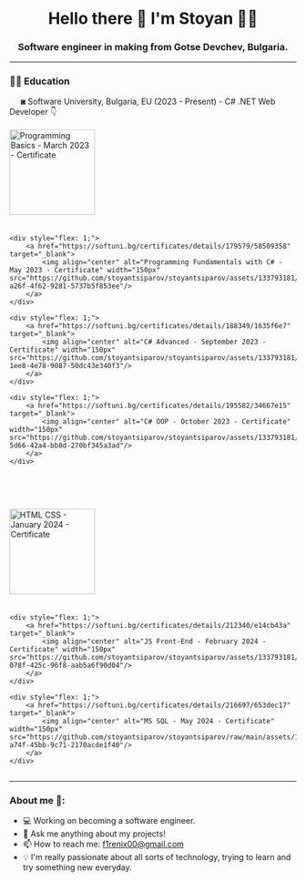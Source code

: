 <h1 align='center'>
  Hello there 👋 I'm Stoyan 👨‍💻
</h1>
<h3 align='center'>
  Software engineer in making from Gotse Devchev, Bulgaria.

---

<h3>✍🏻 Education</h3>
&nbsp;&nbsp;&nbsp;&nbsp;&nbsp;◙ Software University, Bulgaria, EU (2023 - Present) - C# .NET Web Developer 👇 <br><br>

<div style="display: flex; flex-wrap: wrap; justify-content: center; gap: 20px;">
    <div style="flex: 1;">
        <a href="https://softuni.bg/certificates/details/170390/aae80e3d" target="_blank">
            <img align="center" alt="Programming Basics - March 2023 - Certificate" width="150px" src="https://github.com/stoyantsiparov/stoyantsiparov/assets/133793181/504ada39-0156-4960-9908-7444cbbe7948"/>
        </a>
    </div>

    <div style="flex: 1;">
        <a href="https://softuni.bg/certificates/details/179579/58509358" target="_blank">
            <img align="center" alt="Programming Fundamentals with C# - May 2023 - Certificate" width="150px" src="https://github.com/stoyantsiparov/stoyantsiparov/assets/133793181/9679b7a1-a26f-4f62-9281-5737b5f853ee"/>
        </a>
    </div>

    <div style="flex: 1;">
        <a href="https://softuni.bg/certificates/details/188349/1635f6e7" target="_blank">
            <img align="center" alt="C# Advanced - September 2023 - Certificate" width="150px" src="https://github.com/stoyantsiparov/stoyantsiparov/assets/133793181/9f0a9f77-1ee8-4e78-9087-50dc43e340f3"/>
        </a>
    </div>

    <div style="flex: 1;">
        <a href="https://softuni.bg/certificates/details/195582/34667e15" target="_blank">
            <img align="center" alt="C# OOP - October 2023 - Certificate" width="150px" src="https://github.com/stoyantsiparov/stoyantsiparov/assets/133793181/70bb564a-5d66-42a4-bb8d-270bf345a3ad"/>
        </a>
    </div>
</div>

<br><br>

<div style="display: flex; flex-wrap: wrap; justify-content: center; gap: 20px;">
    <div style="flex: 1;">
        <a href="https://softuni.bg/certificates/details/205228/7e6fa1a7" target="_blank">
            <img align="center" alt="HTML CSS - January 2024 - Certificate" width="150px" src="https://github.com/stoyantsiparov/stoyantsiparov/raw/main/assets/133793181/35fdceec-d1e9-49d0-8bdd-850a8fe6d677"/>
        </a>
    </div>

    <div style="flex: 1;">
        <a href="https://softuni.bg/certificates/details/212340/e14cb43a" target="_blank">
            <img align="center" alt="JS Front-End - February 2024 - Certificate" width="150px" src="https://github.com/stoyantsiparov/stoyantsiparov/assets/133793181/0d662b56-078f-425c-96f8-aab5a6f90d04"/>
        </a>
    </div>

    <div style="flex: 1;">
        <a href="https://softuni.bg/certificates/details/216697/653dec17" target="_blank">
            <img align="center" alt="MS SQL - May 2024 - Certificate" width="150px" src="https://github.com/stoyantsiparov/stoyantsiparov/raw/main/assets/133793181/03eb4eab-a74f-45bb-9c71-2170acde1f40"/>
        </a>
    </div>
</div>



---

<h3>About me 👻:</h3>

- 💻 Working on becoming a software engineer.
- 💬 Ask me anything about my projects!
- 📫 How to reach me: f1renix00@gmail.com
- 💡 I'm really passionate about all sorts of technology, trying to learn and try something new everyday.
